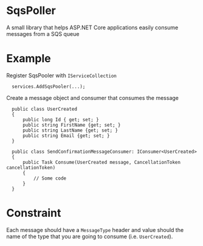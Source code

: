 # SqsPoller

A small library that helps ASP.NET Core applications easily consume messages from a SQS queue

# Example

Register SqsPooler with `IServiceCollection`
```
  services.AddSqsPooler(...);
```

Create a message object and consumer that consumes the message

```
  public class UserCreated
  {
      public long Id { get; set; }
      public string FirstName {get; set; }
      public string LastName {get; set; }
      public string Email {get; set; }
  }
  
  public class SendConfirmationMessageConsumer: IConsumer<UserCreated>
  {
      public Task Consume(UserCreated message, CancellationToken cancellationToken)
      {
          // Some code
      }
  }
```

# Constraint

Each message should have a `MessageType` header and value should the name of the type that you are going to consume (i.e. `UserCreated`). 
